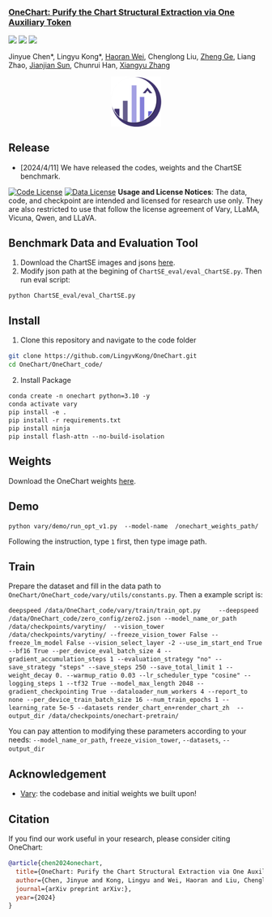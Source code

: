 <h3><a href="">OneChart: Purify the Chart Structural Extraction via One Auxiliary Token</a></h3>
<a href=""><img src="https://img.shields.io/badge/Paper-PDF-orange"></a> 
<a href=""><img src="https://img.shields.io/badge/demo-blue"></a> 
<a href=""><img src="https://img.shields.io/badge/zhihu-yellow"></a> 

Jinyue Chen*, Lingyu Kong*, [Haoran Wei](https://scholar.google.com/citations?user=J4naK0MAAAAJ&hl=en), Chenglong Liu, [Zheng Ge](https://joker316701882.github.io/), Liang Zhao, [Jianjian Sun](https://scholar.google.com/citations?user=MVZrGkYAAAAJ&hl=en), Chunrui Han, [Xiangyu Zhang](https://scholar.google.com/citations?user=yuB-cfoAAAAJ&hl=en)
	


<p align="center">
<img src="assets/logo.png" style="width: 100px" align=center>
</p>

## Release
- [2024/4/11] We have released the codes, weights and the ChartSE benchmark. 

[![Code License](https://img.shields.io/badge/Code%20License-Apache_2.0-green.svg)](https://github.com/tatsu-lab/stanford_alpaca/blob/main/LICENSE)
[![Data License](https://img.shields.io/badge/Data%20License-CC%20By%20NC%204.0-red.svg)](https://github.com/tatsu-lab/stanford_alpaca/blob/main/DATA_LICENSE)
**Usage and License Notices**: The data, code, and checkpoint are intended and licensed for research use only. They are also restricted to use that follow the license agreement of Vary, LLaMA, Vicuna, Qwen, and LLaVA. 

## Benchmark Data and Evaluation Tool
1. Download the ChartSE images and jsons [here](). 
2. Modify json path at the begining of `ChartSE_eval/eval_ChartSE.py`. Then run eval script:
   
```shell
python ChartSE_eval/eval_ChartSE.py
```

## Install
1. Clone this repository and navigate to the code folder
```bash
git clone https://github.com/LingyvKong/OneChart.git
cd OneChart/OneChart_code/
```
2. Install Package
```Shell
conda create -n onechart python=3.10 -y
conda activate vary
pip install -e .
pip install -r requirements.txt
pip install ninja
pip install flash-attn --no-build-isolation
```


## Weights
Download the OneChart weights [here](https://huggingface.co/kppkkp/OneChart/tree/main). 
  
## Demo
```Shell
python vary/demo/run_opt_v1.py  --model-name  /onechart_weights_path/
```
Following the instruction, type `1` first, then type image path.

## Train
Prepare the dataset and fill in the data path to `OneChart/OneChart_code/vary/utils/constants.py`. Then a example script is:
```shell
deepspeed /data/OneChart_code/vary/train/train_opt.py     --deepspeed /data/OneChart_code/zero_config/zero2.json --model_name_or_path /data/checkpoints/varytiny/  --vision_tower /data/checkpoints/varytiny/ --freeze_vision_tower False --freeze_lm_model False --vision_select_layer -2 --use_im_start_end True --bf16 True --per_device_eval_batch_size 4 --gradient_accumulation_steps 1 --evaluation_strategy "no" --save_strategy "steps" --save_steps 250 --save_total_limit 1 --weight_decay 0. --warmup_ratio 0.03 --lr_scheduler_type "cosine" --logging_steps 1 --tf32 True --model_max_length 2048 --gradient_checkpointing True --dataloader_num_workers 4 --report_to none --per_device_train_batch_size 16 --num_train_epochs 1 --learning_rate 5e-5 --datasets render_chart_en+render_chart_zh  --output_dir /data/checkpoints/onechart-pretrain/
```
You can pay attention to modifying these parameters according to your needs: `--model_name_or_path`, `freeze_vision_tower`, `--datasets`, `--output_dir`


## Acknowledgement
- [Vary](https://github.com/Ucas-HaoranWei/Vary): the codebase and initial weights we built upon!




## Citation
If you find our work useful in your research, please consider citing OneChart:
```bibtex
@article{chen2024onechart,
  title={OneChart: Purify the Chart Structural Extraction via One Auxiliary Token},
  author={Chen, Jinyue and Kong, Lingyu and Wei, Haoran and Liu, Chenglong and Ge, Zheng and Zhao, Liang and Sun, Jianjian and Han, Chunrui and Zhang, Xiangyu},
  journal={arXiv preprint arXiv:},
  year={2024}
}
```